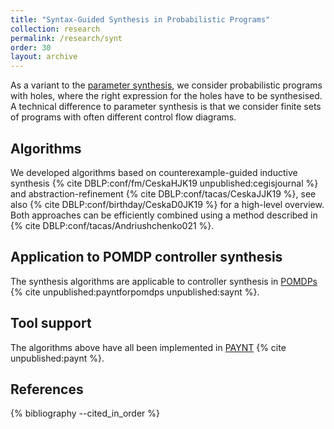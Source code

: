 ```yaml
---
title: "Syntax-Guided Synthesis in Probabilistic Programs"
collection: research
permalink: /research/synt
order: 30
layout: archive
---
```


As a variant to the [parameter synthesis](parameters), we consider probabilistic programs with holes, where the right expression for the holes have to be synthesised.
A technical difference to parameter synthesis is that we consider finite sets of programs with often different control flow diagrams.

Algorithms
----------
We developed algorithms based on counterexample-guided inductive synthesis {% cite DBLP:conf/fm/CeskaHJK19 unpublished:cegisjournal %} and abstraction-refinement {% cite DBLP:conf/tacas/CeskaJJK19 %}, see also {% cite DBLP:conf/birthday/CeskaD0JK19 %} for a high-level overview.
Both approaches can be efficiently combined using a method described in {% cite DBLP:conf/tacas/Andriushchenko021 %}.

Application to POMDP controller synthesis
-------------------------------------------
The synthesis algorithms are applicable to controller synthesis in [POMDPs](pomdps) {% cite unpublished:payntforpomdps unpublished:saynt %}.


Tool support
------------
The algorithms above have all been implemented in [PAYNT](https://github.com/gargantophob/synthesis) {% cite unpublished:paynt %}.


References
----------

{% bibliography --cited_in_order %}
